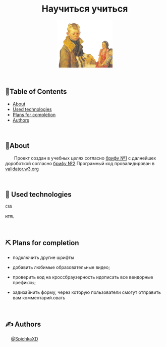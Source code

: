 <h1 align="center">Научиться учиться</h1>

<p align="center">
   <img weight=150px height=150px src="images/header-image.png" alt="Project logo"></a>
</p>

&ensp;



## 📝Table of Contents

- [About](#about)
- [Used technologies](#usedtechnologies)
- [Plans for completion](#plansforcompletion)
- [Authors](#authors)

&ensp;

## 🧐About <a name = "about"></a>

&ensp;&ensp;&ensp;&ensp;Проект создан в учебных целях согласно [брифу №1](https://code.s3.yandex.net/web-developer/project-1/sprint-1-brief.pdf) с далнейшех дороботкой согласно [брифу №2](https://code.s3.yandex.net/web-developer/project-1/sprint-2-brief.pdf) Програмный код провалидирован в [validator.w3.org](https://validator.w3.org)

&ensp;

## 🔧 Used technologies <a name = "usedtechnologies"></a>

    CSS

    HTML


&ensp;

## ⛏️ Plans for completion <a name = "plansforcompletion"></a>

 - подключить другие шрифты
 - добавить любимые образовательные видео;

 - проверить код на кроссбраузерность идописать все вендорные префиксы;

  - задизайнить форму, через которую пользователи смогут отправить вам комментарий.овать

&ensp;

## ✍️ Authors <a name = "authors"></a>



&ensp; &ensp;[@SpichkaXD](https://github.com/SpichkaXD)













